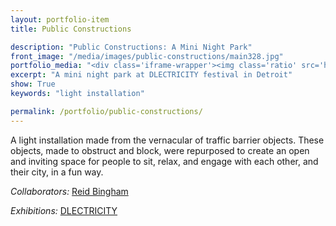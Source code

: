 ```yaml
---
layout: portfolio-item
title: Public Constructions

description: "Public Constructions: A Mini Night Park"
front_image: "/media/images/public-constructions/main328.jpg"
portfolio_media: "<div class='iframe-wrapper'><img class='ratio' src='https://placehold.it/740x416'/><iframe src='https://player.vimeo.com/video/53305832?byline=0&amp;portrait=0&amp;badge=0' frameborder='0' webkitAllowFullScreen mozallowfullscreen allowFullScreen></iframe></div>"
excerpt: "A mini night park at DLECTRICITY festival in Detroit"
show: True
keywords: "light installation"

permalink: /portfolio/public-constructions/
---
```


A light installation made from the vernacular of traffic barrier objects. These objects, made to obstruct and block, were repurposed to create an open and inviting space for people to sit, relax, and engage with each other, and their city, in a fun way.

*Collaborators:* [Reid Bingham](http://www.reidbingham.com)

*Exhibitions:* [DLECTRICITY](http://www.dlectricity.com/)
